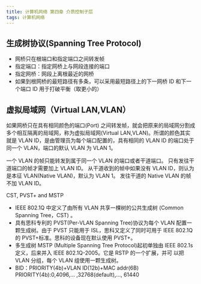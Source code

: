 ```yaml
---
title: 计算机网络 第四章 介质控制子层
tags: 计算机网络
---
```


## 生成树协议(Spanning Tree Protocol)

- 网桥只在根端口和指定端口之间转发帧
- 指定端口：指定网桥上与网段连接的端口
- 指定网桥：网段上离根最近的网桥
- 如果到根网桥的最短路径有多条，可以采用最短路径上的下一网桥 ID 和下一个端口 ID 用于打破平衡（取更小的）

## 虚拟局域网（Virtual LAN,VLAN）

如果网桥只在具有相同颜色的端口(Port) 之间转发帧，就会把原来的局域网分割成多个相互隔离的局域网，称为虚拟局域网(Virtual LAN,VLAN)。所谓的颜色其实就是 VLAN ID，是由管理员为每个端口配置的，具有相同的 VLAN ID 的端口处于同一个 VLAN，端口的默认 VLAN 为 VLAN 1。

一个 VLAN 的帧只能转发到属于同一个 VLAN 的端口或者干道端口。
只有发往干道端口的帧才需要加上 VLAN ID。
从干道收到的帧中如果没有 VLAN ID，则认为是本征 VLAN(Native VLAN)，默认为 VLAN 1。
发往干道的 Native VLAN 的帧不加 VLAN ID。

CST, PVST+ and MSTP

- IEEE 802.1Q 中定义了由所有 VLAN 共享一棵树的公共生成树 (Common Spanning Tree，CST) 。
- 具有思科专利的 PVST(Per-VLAN Spanning Tree)协议为每个 VLAN 配置一 颗生成树。由于 PVST 只能用于 ISL，思科又定义了同时可用于 IEEE 802.1Q 的 PVST+标准。思科的设备现在默认使用 PVST+。
- 多生成树 MSTP (Multiple Spanning Tree Protocol)起初单独由 IEEE 802.1s 定义，后来并入 IEEE 802.1Q-2005。它是 RSTP 的一个扩展，并可 以把 VLAN 分组，每个 VLAN 组使用一颗生成树。
- BID：PRIORITY(4b)+VLAN ID(12b)+MAC addr(6B) PRIORITY(4b):0,4096,... ,32768(default),..., 61440
